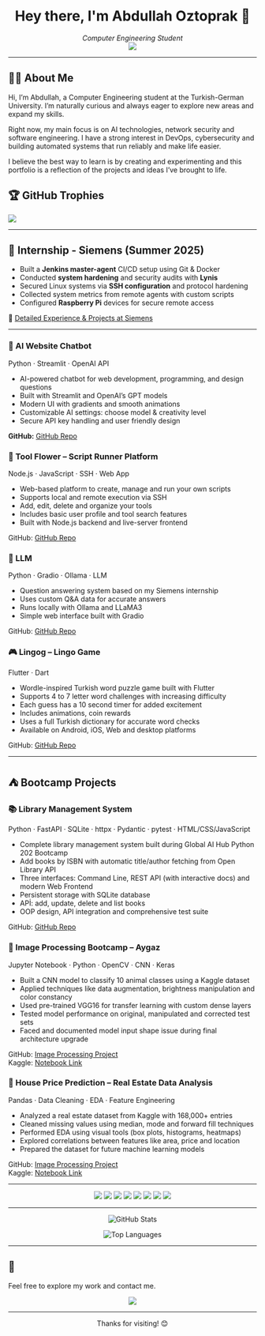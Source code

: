 <h1 align="center">Hey there, I'm Abdullah Oztoprak 👋</h1>

<p align="center">
  <em>Computer Engineering Student</em><br>
  <a href="https://www.linkedin.com/in/AbdullahÖztoprak" target="_blank">
    <img src="https://img.shields.io/badge/LinkedIn-Abdullah%20Oztoprak-blue?logo=linkedin&style=flat-square" />
  </a>
</p>

---

## 👨‍💻 About Me

Hi, I’m Abdullah, a Computer Engineering student at the Turkish-German University. I’m naturally curious and always eager to explore new areas and expand my skills.

Right now, my main focus is on AI technologies, network security and software engineering. I have a strong interest in DevOps, cybersecurity and building automated systems that run reliably and make life easier.

I believe the best way to learn is by creating and experimenting and this portfolio is a reflection of the projects and ideas I’ve brought to life.


## 🏆 GitHub Trophies
![](https://github-profile-trophy.vercel.app/?username=AbdullahOztoprak&theme=radical&no-frame=false&no-bg=false&margin-w=4)


---

## 🏢 Internship - Siemens (Summer 2025)

- Built a **Jenkins master-agent** CI/CD setup using Git & Docker  
- Conducted **system hardening** and security audits with **Lynis**  
- Secured Linux systems via **SSH configuration** and protocol hardening  
- Collected system metrics from remote agents with custom scripts  
- Configured **Raspberry Pi** devices for secure remote access

📝 [Detailed Experience & Projects at Siemens](./experience/siemens-internship.md)
  
---

### 🤖 AI Website Chatbot  
Python · Streamlit · OpenAI API 

- AI-powered chatbot for web development, programming, and design questions  
- Built with Streamlit and OpenAI’s GPT models
- Modern UI with gradients and smooth animations  
- Customizable AI settings: choose model & creativity level  
- Secure API key handling and user friendly design  

**GitHub:** [GitHub Repo](https://github.com/AbdullahOztoprak/Langchain_website_chatbot.git)


### 🧰 Tool Flower – Script Runner Platform  
Node.js · JavaScript · SSH · Web App

- Web-based platform to create, manage and run your own scripts  
- Supports local and remote execution via SSH  
- Add, edit, delete and organize your tools   
- Includes basic user profile and tool search features  
- Built with Node.js backend and live-server frontend  

GitHub: [GitHub Repo](https://github.com/AbdullahOztoprak/Tool_Flower.git)


### 🧠 LLM  
Python · Gradio · Ollama · LLM

- Question answering system based on my Siemens internship  
- Uses custom Q&A data for accurate answers  
- Runs locally with Ollama and LLaMA3  
- Simple web interface built with Gradio  

GitHub: [GitHub Repo](https://github.com/AbdullahOztoprak/LLM-case.git)


### 🎮 Lingog – Lingo Game  
Flutter · Dart 

- Wordle-inspired Turkish word puzzle game built with Flutter  
- Supports 4 to 7 letter word challenges with increasing difficulty  
- Each guess has a 10 second timer for added excitement  
- Includes animations, coin rewards  
- Uses a full Turkish dictionary for accurate word checks  
- Available on Android, iOS, Web and desktop platforms  

GitHub: [GitHub Repo](https://github.com/AbdullahOztoprak/Lingog.git)

---

## ⛺ Bootcamp Projects

### 📚 Library Management System
Python · FastAPI · SQLite · httpx · Pydantic · pytest · HTML/CSS/JavaScript

- Complete library management system built during Global AI Hub Python 202 Bootcamp
- Add books by ISBN with automatic title/author fetching from Open Library API
- Three interfaces: Command Line, REST API (with interactive docs) and modern Web Frontend
- Persistent storage with SQLite database 
- APİ: add, update, delete and list books
- OOP design, API integration and comprehensive test suite

GitHub: [GitHub Repo](https://github.com/AbdullahOztoprak/Global-AI-Hub-Python-202-Bootcamp-Project.git)


### 🎨 Image Processing Bootcamp – Aygaz  
Jupyter Notebook · Python · OpenCV · CNN · Keras

- Built a CNN model to classify 10 animal classes using a Kaggle dataset  
- Applied techniques like data augmentation, brightness manipulation and color constancy  
- Used pre-trained VGG16 for transfer learning with custom dense layers  
- Tested model performance on original, manipulated and corrected test sets  
- Faced and documented model input shape issue during final architecture upgrade  

GitHub: [Image Processing Project](https://github.com/AbdullahOztoprak/Image-Processing-Project)  
Kaggle: [Notebook Link](https://www.kaggle.com/code/abdullahoztoprak/image-processing-project)



### 🏡 House Price Prediction – Real Estate Data Analysis  
Pandas · Data Cleaning · EDA · Feature Engineering

- Analyzed a real estate dataset from Kaggle with 168,000+ entries  
- Cleaned missing values using median, mode and forward fill techniques  
- Performed EDA using visual tools (box plots, histograms, heatmaps)  
- Explored correlations between features like area, price and location  
- Prepared the dataset for future machine learning models  

GitHub: [Image Processing Project](https://github.com/AbdullahOztoprak/House-Price-Prediction)  
Kaggle: [Notebook Link](https://www.kaggle.com/code/abdullahoztoprak/house-prices-data-analysis)

---

<p align="center">
  <img src="https://img.shields.io/badge/Python-3776AB?style=flat&logo=python&logoColor=white" />
  <img src="https://img.shields.io/badge/Docker-2496ED?style=flat&logo=docker&logoColor=white" />
  <img src="https://img.shields.io/badge/Jenkins-D24939?style=flat&logo=jenkins&logoColor=white" />
  <img src="https://img.shields.io/badge/Linux-FCC624?style=flat&logo=linux&logoColor=black" />
  <img src="https://img.shields.io/badge/Java-ED8B00?style=flat&logo=java&logoColor=white" />
  <img src="https://img.shields.io/badge/C++-00599C?style=flat&logo=cplusplus&logoColor=white" />
  <img src="https://img.shields.io/badge/Flutter-02569B?style=flat&logo=flutter&logoColor=white" />
  <img src="https://img.shields.io/badge/Dart-0175C2?style=flat&logo=dart&logoColor=white" />
</p>

---

<p align="center">
  <img src="https://github-readme-stats.vercel.app/api?username=AbdullahOztoprak&show_icons=true&theme=dark" alt="GitHub Stats" />
</p>
<p align="center">
  <img src="https://github-readme-stats.vercel.app/api/top-langs/?username=AbdullahOztoprak&layout=compact&theme=dark" alt="Top Languages" />
</p>

---

## 🛂

Feel free to explore my work and contact me.

<p align="center">
  <a href="https://www.linkedin.com/in/abdullahoztoprak" target="_blank">
    <img src="https://img.shields.io/badge/LinkedIn-Abdullah%20Oztoprak-blue?logo=linkedin&style=flat-square" />
  </a>
<p align="center">
  
---

<!-- Footer Note -->
<p align="center">
  Thanks for visiting! 😊
</p>
